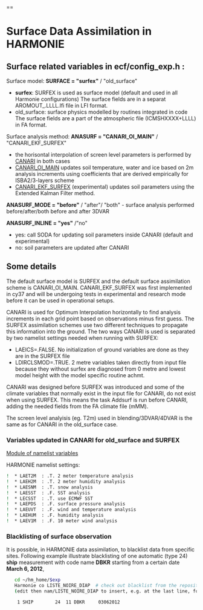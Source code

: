 
==
# Surface Data Assimilation in HARMONIE

## Surface related variables in ecf/config_exp.h :


Surface model: **SURFACE = "surfex"** / "old_surface"
* **surfex**: SURFEX is used as surface model (default and used in all Harmonie configurations)
  The surface fields are in a separat AROMOUT_.LLLL.lfi file in LFI format. 
* old_surface: surface physics modelled by routines integrated in code
  The surface fields are a part of the atmospheric file (ICMSHXXXX+LLLL) in FA format.


Surface analysis method: **ANASURF = "CANARI_OI_MAIN"** / "CANARI_EKF_SURFEX"
* the horisontal interpolation of screen level parameters is performed by [CANARI](HarmonieSystemDocumentation/Analysis/CANARI) in both cases
* [CANARI_OI_MAIN](HarmonieSystemDocumentation/Analysis/CANARI_OI_MAIN) updates soil temperature, water and ice based on 2m analysis increments using coefficients that are derived empirically for ISBA2/3-layers scheme
* [CANARI_EKF_SURFEX](HarmonieSystemDocumentation/Analysis/CANARI_EKF_SURFEX) (experimental) updates soil parameters using the Extended Kalman Filter method.


**ANASURF_MODE = "before"** / "after"/ "both" - surface analysis performed before/after/both before and after 3DVAR

**ANASURF_INLINE = "yes"** /"no"
* yes: call SODA for updating soil parameters inside CANARI (default and experimental)
* no: soil parameters are updated after CANARI


## Some details

The default surface model is SURFEX and the default surface assimilation scheme is CANARI_OI_MAIN. CANARI_EKF_SURFEX was first implemented in cy37 and will be undergoing tests in experimental and research mode before it can be used in operational setups.

CANARI is used for Optimum Interpolation horizontally to find analysis increments in each grid point based on observations minus first guess. The SURFEX assimilation schemes use two different techniques to propagate this information into the ground. The two ways CANARI is used is separated by two namelist settings needed when running with SURFEX:

* LAEICS=.FALSE.
 No initialization of ground variables are done as they are in the SURFEX file
* LDIRCLSMOD=.TRUE.
 2 metre variables taken directly from input file because they without surfex are diagnosed from 0 metre and lowest model height with the model specific routine achmt.

CANARI was designed before SURFEX was introduced and some of the climate variables that normally exist in the input file for CANARI, do not exist when using SURFEX. This means the task Addsurf is run before CANARI, adding the needed fields from the FA climate file (mMM).

The screen level analyisis (eg. T2m) used in blending/3DVAR/4DVAR is the same as for CANARI in the old_surface case.

### Variables updated in CANARI for old_surface and SURFEX

[Module of namelist variables](Harmonie/src/arpifs/module/qactex.F90?rev=release-43h2.beta.3)

HARMONIE namelist settings:
```bash
!  * LAET2M  : .T. 2 meter temperature analysis
!  * LAEH2M  : .T. 2 meter humidity analysis
!  * LAESNM  : .T. snow analysis
!  * LAESST  : .F. SST analysis
!  * LECSST  : .T. use ECMWF SST
!  * LAEPDS  : .F. surface pressure analysis
!  * LAEUVT  : .F. wind and temperature analysis
!  * LAEHUM  : .F. humidity analysis
!  * LAEV1M  : .F. 10 meter wind analysis
```

### Blacklisting of surface observation

It is possible, in HARMONIE data assimilation, to blacklist data from specific sites. Following example illustrate blacklisting of one automatic (type 24) **ship** measurement with code name **DBKR** starting from a certain date **March 6, 2012**,

```bash
   cd ~/hm_home/$exp
   Harmonie co LISTE_NOIRE_DIAP  # check out blacklist from the repository, e.g., source:Harmonie/nam/LISTE_NOIRE_DIAP
   (edit then nam/LISTE_NOIRE_DIAP to insert, e.g. at the last line, following

    1 SHIP        24  11 DBKR     03062012

```





